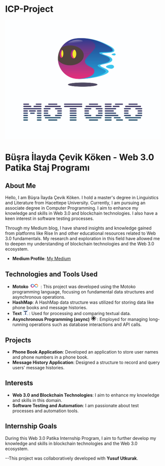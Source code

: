 # ICP-Project
![Tech Image](https://github.com/Bilaydacevik/pic/blob/main/5ab53a3b0fb2c1d9de26918ca2f6c7f0063576fc.jpeg?raw=true)

# Büşra İlayda Çevik Köken - Web 3.0 Patika Staj Programı

## About Me

Hello, I am Büşra İlayda Çevik Köken. I hold a master's degree in Linguistics and Literature from Hacettepe University. Currently, I am pursuing an associate degree in Computer Programming. I aim to enhance my knowledge and skills in Web 3.0 and blockchain technologies. I also have a keen interest in software testing processes.

Through my Medium blog, I have shared insights and knowledge gained from platforms like Rise In and other educational resources related to Web 3.0 fundamentals. My research and exploration in this field have allowed me to deepen my understanding of blockchain technologies and the Web 3.0 ecosystem. 
- **Medium Profile**: [My Medium](https://medium.com/@bilaydacevik)

## Technologies and Tools Used

- **Motoko** ![Motoko Icon](https://github.com/Bilaydacevik/pic/blob/main/58923d00-c035-11ea-9e9b-d58c94de5cff%20(1).png?raw=true) : This project was developed using the Motoko programming language, focusing on fundamental data structures and asynchronous operations.
- **HashMap**: A HashMap data structure was utilized for storing data like phone books and message histories.
- **Text** ![Text Icon](https://github.com/Bilaydacevik/pic/blob/main/text%20(1).png?raw=true) : Used for processing and comparing textual data.
- **Asynchronous Programming (async)** ![Async Icon](https://github.com/Bilaydacevik/pic/blob/main/play-button_1142354%20(3).png?raw=true)
 : Employed for managing long-running operations such as database interactions and API calls.



## Projects

- **Phone Book Application**: Developed an application to store user names and phone numbers in a phone book.
- **Message History Application**: Designed a structure to record and query users' message histories.

## Interests

- **Web 3.0 and Blockchain Technologies**: I aim to enhance my knowledge and skills in this domain.
- **Software Testing and Automation**: I am passionate about test processes and automation tools.

## Internship Goals

During this Web 3.0 Patika Internship Program, I aim to further develop my knowledge and skills in blockchain technologies and the Web 3.0 ecosystem. 




--This project was collaboratively developed with **Yusuf Utkurak**.



